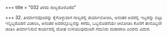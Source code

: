 +++
title = "032 ತಿಳಿದು ನಾಲ್ವರೊಳೊರೆದ"

+++
32. ತೀರ್ಮಾನವೊಂದನ್ನು ಕೈಗೊಳ್ಳುವಾಗ ನಾಲ್ವರಲ್ಲಿ ಪರ್ಯಾಲೋಚಿಸಿ, ಅನಂತರ ಅವರಲ್ಲಿ ಇಬ್ಬರನ್ನು ಬಿಟ್ಟು ಇನ್ನಿಬ್ಬರೊಡನೆ ವಿಚಾರಿಸಿ, ಅನಂತರ ಅವರಲ್ಲೊಬ್ಬನನ್ನು ಕಳೆದು, ಒಬ್ಬನೊಡನೆಯೇ ಆಲೋಚಿಸಿ ಕೊನೆಗೆ ತಾನೊಬ್ಬನೇ ಚಿಂತಿಸಿ ತೀರ್ಮಾನಿಸುವ ಕಾರ್ಯದಲ್ಲಿ ದೋಷ ಉಳಿಯುವುದುಂಟೇ ಗಮನಿಸು ಮಹಾರಾಜ ಎಂದನು ವಿದುರ.
